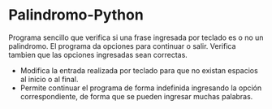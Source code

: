 # Palindromo-Python
Programa sencillo que verifica si una frase ingresada por teclado es o no un palindromo.
El programa da opciones para continuar o salir. Verifica tambien que las opciones ingresadas sean correctas.

* Modifica la entrada realizada por teclado para que no existan espacios al inicio o al final.
* Permite continuar el programa de forma indefinida ingresando la opción correspondiente, de forma que se pueden ingresar muchas palabras.

